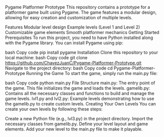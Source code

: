 Pygame Platformer Prototype
This repository contains a prototype for a platformer game built using Pygame. The game features a modular design, allowing for easy creation and customization of multiple levels.

Features
Modular level design
Example levels (Level 1 and Level 2)
Customizable game elements
Smooth platformer mechanics
Getting Started
Prerequisites
To run this project, you need to have Python installed along with the Pygame library. You can install Pygame using pip:

bash
Copy code
pip install pygame
Installation
Clone this repository to your local machine:
bash
Copy code
git clone https://github.com/ChavezJuanC/Pygame-Platformer-Prototype.git
Navigate to the project directory:
bash
Copy code
cd Pygame-Platformer-Prototype
Running the Game
To start the game, simply run the main.py file:

bash
Copy code
python main.py
File Structure
main.py: The entry point of the game. This file initializes the game and loads the levels.
gamelib.py: Contains all the necessary classes and functions to build and manage the game levels.
lvl1.py and lvl2.py: Example levels demonstrating how to use the gamelib.py to create custom levels.
Creating Your Own Levels
You can create your own levels by following these steps:

Create a new Python file (e.g., lvl3.py) in the project directory.
Import the necessary classes from gamelib.py.
Define your level layout and game elements.
Add your new level to the main.py file to make it playable.
